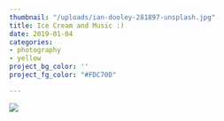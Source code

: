```yaml
---
thumbnail: "/uploads/ian-dooley-281897-unsplash.jpg"
title: Ice Cream and Music :)
date: 2019-01-04
categories:
- photography
- yellow
project_bg_color: ''
project_fg_color: "#FDC70D"

---
```

![](/uploads/ian-dooley-281897-unsplash.jpg)